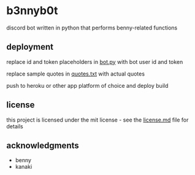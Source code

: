 # b3nnyb0t
discord bot written in python that performs benny-related functions

## deployment
replace id and token placeholders in [bot.py](bot.py) with bot user id and token

replace sample quotes in [quotes.txt](quotes.txt) with actual quotes

push to heroku or other app platform of choice and deploy build

## license
this project is licensed under the mit license - see the [license.md](license.md) file for details

## acknowledgments
* benny
* kanaki